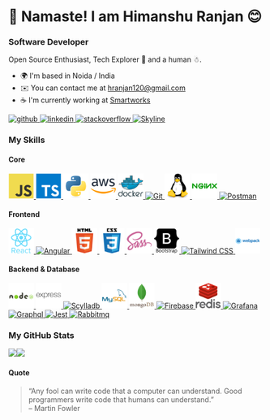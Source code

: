 # 🙏 Namaste! I am Himanshu Ranjan 😊

### Software Developer

Open Source Enthusiast, Tech Explorer 🚩 and a human ☃.

- 🌍 I'm based in Noida / India
- ✉️ You can contact me at [hranjan120@gmail.com](mailto:hranjan120@gmail.com)
- ☕ I'm currently working at [Smartworks](https://www.smartworksoffice.com/)

<a href="https://github.com/hranjan120" target="_blank">
<img src="https://img.shields.io/badge/github-%2324292e.svg?&style=for-the-badge&logo=github&logoColor=white" alt="github" />
</a>
<a href="https://www.linkedin.com/in/himanshu-ranjan-04aa46101/" target="_blank">
<img src="https://img.shields.io/badge/linkedin-%231E77B5.svg?&style=for-the-badge&logo=linkedin&logoColor=white" alt="linkedin" />
</a>
<a href="https://stackoverflow.com/users/20624490" target="_blank">
<img src="https://img.shields.io/badge/stackoverflow-%23F28032.svg?&style=for-the-badge&logo=stackoverflow&logoColor=white" alt="stackoverflow" />
</a>
<a href="https://skyline.github.com/hranjan120/2023" target="_blank">
<img src="https://img.shields.io/badge/Skyline-%2324292e.svg?&style=for-the-badge&logo=github&logoColor=white&color=E4405F" alt="Skyline" />
</a>

### My Skills

#### Core

<p align="left">
<a href="#">
<img src="https://raw.githubusercontent.com/devicons/devicon/master/icons/javascript/javascript-original.svg" width="50" height="50" alt="JavaScript" />
</a>
<a href="#">
<img src="https://raw.githubusercontent.com/devicons/devicon/master/icons/typescript/typescript-original.svg" width="50" height="50" alt="TypeScript" />
</a>
<a href="#">
<img src="https://raw.githubusercontent.com/devicons/devicon/master/icons/python/python-original.svg" width="50" height="50" alt="Python" />
</a>
<a href="#">
<img src="https://raw.githubusercontent.com/devicons/devicon/master/icons/amazonwebservices/amazonwebservices-original-wordmark.svg" width="50" height="50" alt="AWS" />
</a>
<a href="#">
<img src="https://raw.githubusercontent.com/devicons/devicon/master/icons/docker/docker-original-wordmark.svg" width="50" height="50" alt="Docker" />
</a>
<a href="#">
<img src="https://www.vectorlogo.zone/logos/git-scm/git-scm-icon.svg" width="50" height="50" alt="Git" />
</a>
<a href="#">
<img src="https://raw.githubusercontent.com/devicons/devicon/master/icons/linux/linux-original.svg" width="50" height="50" alt="Linux" />
</a>
<a href="#">
<img src="https://raw.githubusercontent.com/devicons/devicon/master/icons/nginx/nginx-original.svg" width="50" height="50" alt="Nginx" />
</a>
<a href="#">
<img src="https://www.vectorlogo.zone/logos/getpostman/getpostman-icon.svg" width="50" height="50" alt="Postman" />
</a>
</p>

#### Frontend

<p align="left">
<a href="#">
<img src="https://raw.githubusercontent.com/devicons/devicon/master/icons/react/react-original-wordmark.svg" height="50" alt="React Js" />
</a>
<a href="#">
<img src="https://angular.io/assets/images/logos/angular/angular.svg" width="50" height="50" alt="Angular" />
</a>
<a href="#">
<img src="https://raw.githubusercontent.com/devicons/devicon/master/icons/html5/html5-original-wordmark.svg" width="50" height="50" alt="HTML5" />
</a>
<a href="#">
<img src="https://raw.githubusercontent.com/devicons/devicon/master/icons/css3/css3-original-wordmark.svg" width="50" height="50" alt="CSS3" />
</a>
<a href="#">
<img src="https://raw.githubusercontent.com/devicons/devicon/master/icons/sass/sass-original.svg" width="50" height="50" alt="Sass" />
</a>
<a href="#">
<img src="https://raw.githubusercontent.com/devicons/devicon/master/icons/bootstrap/bootstrap-plain-wordmark.svg" width="50" height="50" alt="Bootstrap" />
</a>
<a href="#">
<img src="https://www.vectorlogo.zone/logos/tailwindcss/tailwindcss-icon.svg" width="50" height="50" alt="Tailwind CSS" />
</a>
<a href="#">
<img src="https://raw.githubusercontent.com/devicons/devicon/d00d0969292a6569d45b06d3f350f463a0107b0d/icons/webpack/webpack-original-wordmark.svg" width="50" height="50" alt="Webpack" />
</a>
</p>

#### Backend & Database

<p align="left">
<a href="#">
<img src="https://raw.githubusercontent.com/devicons/devicon/master/icons/nodejs/nodejs-original-wordmark.svg" width="50" height="50" alt="NodeJS" />
</a>
<a href="#">
<img src="https://raw.githubusercontent.com/devicons/devicon/master/icons/express/express-original-wordmark.svg" width="50" height="50" alt="Express" />
</a>
<a href="#">
<img src="https://www.vectorlogo.zone/logos/scylladb/scylladb-icon.svg" width="50" height="50" alt="Scylladb" />
</a>
<a href="#">
<img src="https://raw.githubusercontent.com/devicons/devicon/master/icons/mysql/mysql-original-wordmark.svg" width="50" height="50" alt="MySQL" />
</a>
<a href="#">
<img src="https://raw.githubusercontent.com/devicons/devicon/master/icons/mongodb/mongodb-original-wordmark.svg" width="50" height="50" alt="MongoDB" />
</a>
<a href="#">
<img src="https://www.vectorlogo.zone/logos/firebase/firebase-icon.svg" width="50" height="50" alt="Firebase" />
</a>
<a href="#">
<img src="https://raw.githubusercontent.com/devicons/devicon/master/icons/redis/redis-original-wordmark.svg" width="50" height="50" alt="Redis" />
</a>
<a href="#">
<img src="https://www.vectorlogo.zone/logos/grafana/grafana-icon.svg" width="50" height="50" alt="Grafana" />
</a>
<a href="#">
<img src="https://www.vectorlogo.zone/logos/graphql/graphql-icon.svg" width="50" height="50" alt="Graphql" />
</a>
<a href="#">
<img src="https://www.vectorlogo.zone/logos/jestjsio/jestjsio-icon.svg" width="50" height="50" alt="Jest" />
</a>
<a href="#">
<img src="https://www.vectorlogo.zone/logos/rabbitmq/rabbitmq-icon.svg" width="50" height="50" alt="Rabbitmq" />
</a>
</p>

### My GitHub Stats

<p align="left">
<a href="#"><img src="https://github-readme-stats.vercel.app/api?username=hranjan120&show_icons=true&count_private=true&title_color=0891b2&text_color=ffffff&icon_color=0891b2&bg_color=171717&hide_border=true&show_icons=true" /></a><a href="#"><img src="https://github-readme-streak-stats.herokuapp.com/?user=hranjan120&stroke=ffffff&background=171717&ring=0891b2&fire=0891b2&currStreakNum=ffffff&currStreakLabel=0891b2&sideNums=ffffff&sideLabels=ffffff&dates=ffffff&hide_border=true" /></a>
</p>

#### Quote

<blockquote> 
  “Any fool can write code that a computer can understand. Good programmers write code that humans can understand.” <br /> – Martin Fowler
</blockquote>
